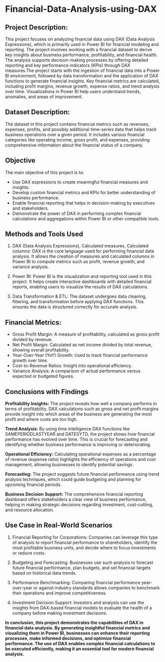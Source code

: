 # Financial-Data-Analysis-using-DAX
## Project Description:
This project focuses on analyzing financial data using DAX (Data Analysis Expressions), which is primarily used in Power BI for financial modeling and reporting. The project involves working with a financial dataset to derive key insights about business performance, profitability, and financial health. The analysis supports decision-making processes by offering detailed reporting and key performance indicators (KPIs) through DAX measures.The project starts with the ingestion of financial data into a Power BI environment, followed by data transformation and the application of DAX functions to generate financial insights. Key financial metrics are calculated, including profit margins, revenue growth, expense ratios, and trend analysis over time. Visualizations in Power BI help users understand trends, anomalies, and areas of improvement.

## Dataset Description:
The dataset in this project contains financial metrics such as revenues, expenses, profits, and possibly additional time-series data that helps track business operations over a given period. It includes various financial categories like operating income, gross profit, and expenses, providing comprehensive information about the financial status of a company.

## Objective
The main objective of this project is to:

- Use DAX expressions to create meaningful financial measures and insights.
- Develop custom financial metrics and KPIs for better understanding of business performance.
- Enable financial reporting that helps in decision-making by executives and stakeholders.
- Demonstrate the power of DAX in performing complex financial calculations and aggregations within Power BI or other compatible tools.

## Methods and Tools Used
1. DAX (Data Analysis Expressions), Calculated measures, Calculated columns:
DAX is the core language used for performing financial data analysis. It allows the creation of measures and calculated columns in Power BI to compute metrics such as profit, revenue growth, and variance analysis.

2. Power BI:
Power BI is the visualization and reporting tool used in this project. It helps create interactive dashboards with detailed financial reports, enabling users to visualize the results of DAX calculations.

3. Data Transformation & ETL:
The dataset undergoes data cleaning, filtering, and transformation before applying DAX functions. This ensures the data is structured correctly for accurate analysis.

## Financial Metrics:

- Gross Profit Margin: A measure of profitability, calculated as gross profit divided by revenue.
- Net Profit Margin: Calculated as net income divided by total revenue, showing overall profitability.
- Year-Over-Year (YoY) Growth: Used to track financial performance growth over time.
- Cost-to-Revenue Ratios: Insight into operational efficiency.
- Variance Analysis: A comparison of actual performance versus expected or budgeted figures.

## Conclusions with Findings
**Profitability Insights:**
The project reveals how well a company performs in terms of profitability. DAX calculations such as gross and net profit margins provide insight into which areas of the business are generating the most profit and where costs are too high.

**Trend Analysis:**
By using time intelligence DAX functions like SAMEPERIODLASTYEAR and DATESYTD, the project shows how financial performance has evolved over time. This is crucial for forecasting and identifying whether business performance is improving or deteriorating.

**Operational Efficiency:**
Calculating operational expenses as a percentage of revenue (expense ratio) highlights the efficiency of operations and cost management, allowing businesses to identify potential savings.

**Forecasting:**
The project suggests future financial performance using trend analysis techniques, which could guide budgeting and planning for upcoming financial periods.

**Business Decision Support:**
The comprehensive financial reporting dashboard offers stakeholders a clear view of business performance, helping in making strategic decisions regarding investment, cost-cutting, and resource allocation.

## Use Case in Real-World Scenarios

1. Financial Reporting for Corporations:
Companies can leverage this type of analysis to report financial performance to shareholders, identify the most profitable business units, and decide where to focus investments or reduce costs.

2. Budgeting and Forecasting:
Businesses use such analysis to forecast future financial performance, plan budgets, and set financial targets based on historical data trends.

3. Performance Benchmarking:
Comparing financial performance year-over-year or against industry standards allows companies to benchmark their operations and improve competitiveness.

4. Investment Decision Support:
Investors and analysts can use the insights from DAX-based financial models to evaluate the health of a company before making investment decisions.

**In conclusion, this project demonstrates the capabilities of DAX in financial data analysis. By generating insightful financial metrics and visualizing them in Power BI, businesses can enhance their reporting processes, make informed decisions, and optimize financial performance. The use of DAX enables complex financial calculations to be executed efficiently, making it an essential tool for modern financial analysis.**
